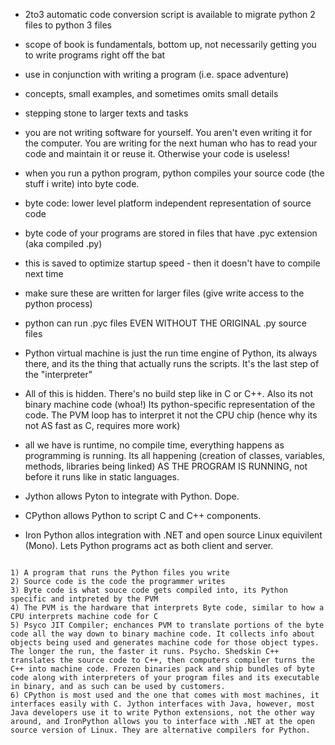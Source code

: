 - 2to3 automatic code conversion script is available to migrate python 2 files to python 3 files
- scope of book is fundamentals, bottom up, not necessarily getting you to write programs right off the bat
- use in conjunction with writing a program (i.e. space adventure)
- concepts, small examples, and sometimes omits small details
- stepping stone to larger texts and tasks

- you are not writing software for yourself. You aren't even writing it for the computer.  You are writing for the next human who has to read your code and maintain it or reuse it. Otherwise your code is useless!

- when you run a python program, python compiles your source code (the stuff i write) into byte code.
- byte code: lower level platform independent representation of source code
- byte code of your programs are stored in files that have .pyc extension (aka compiled .py)
- this is saved to optimize startup speed - then it doesn't have to compile next time
- make sure these are written for larger files (give write access to the python process)
- python can run .pyc files EVEN WITHOUT THE ORIGINAL .py source files
- Python virtual machine is just the run time engine of Python, its always there, and its the thing that actually runs the scripts. It's the last step of the "interpreter"
- All of this is hidden. There's no build step like in C or C++. Also its not binary machine code (whoa!) Its python-specific representation of the code. The PVM loop has to interpret it not the CPU chip (hence why its not AS fast as C, requires more work)
- all we have is runtime, no compile time, everything happens as programming is running. Its all happening (creation of classes, variables, methods, libraries being linked) AS THE PROGRAM IS RUNNING, not before it runs like in static languages.

- Jython allows Pyton to integrate with Python. Dope.
- CPython allows Python to script C and C++ components.
- Iron Python allos integration with .NET and open source Linux equivilent (Mono). Lets Python programs act as both client and server.

~~~~~QUIZ~~~~~

1) A program that runs the Python files you write
2) Source code is the code the programmer writes
3) Byte code is what souce code gets compiled into, its Python specific and intpreted by the PVM
4) The PVM is the hardware that interprets Byte code, similar to how a CPU interprets machine code for C
5) Psyco JIT Compiler; enchances PVM to translate portions of the byte code all the way down to binary machine code. It collects info about objects being used and generates machine code for those object types. The longer the run, the faster it runs. Psycho. Shedskin C++ translates the source code to C++, then computers compiler turns the C++ into machine code. Frozen binaries pack and ship bundles of byte code along with interpreters of your program files and its executable in binary, and as such can be used by customers.  
6) CPython is most used and the one that comes with most machines, it interfaces easily with C. Jython interfaces with Java, however, most Java developers use it to write Python extensions, not the other way around, and IronPython allows you to interface with .NET at the open source version of Linux. They are alternative compilers for Python.
